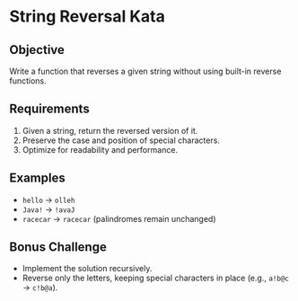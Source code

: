 # String Reversal Kata

## Objective
Write a function that reverses a given string without using built-in reverse functions.

## Requirements
1. Given a string, return the reversed version of it.
2. Preserve the case and position of special characters.
3. Optimize for readability and performance.

## Examples
- `hello` → `olleh`
- `Java!` → `!avaJ`
- `racecar` → `racecar` (palindromes remain unchanged)

## Bonus Challenge
- Implement the solution recursively.
- Reverse only the letters, keeping special characters in place (e.g., `a!b@c` → `c!b@a`).
